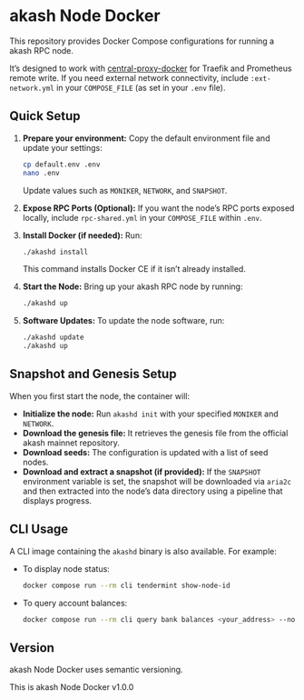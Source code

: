 # akash Node Docker

This repository provides Docker Compose configurations for running a akash RPC node.

It’s designed to work with [central-proxy-docker](https://github.com/CryptoManufaktur-io/central-proxy-docker) for Traefik and Prometheus remote write. If you need external network connectivity, include `:ext-network.yml` in your `COMPOSE_FILE` (as set in your `.env` file).

## Quick Setup

1. **Prepare your environment:**
   Copy the default environment file and update your settings:
   ```bash
   cp default.env .env
   nano .env
   ```
   Update values such as `MONIKER`, `NETWORK`, and `SNAPSHOT`.

2. **Expose RPC Ports (Optional):**
   If you want the node’s RPC ports exposed locally, include `rpc-shared.yml` in your `COMPOSE_FILE` within `.env`.

3. **Install Docker (if needed):**
   Run:
   ```bash
   ./akashd install
   ```
   This command installs Docker CE if it isn’t already installed.

4. **Start the Node:**
   Bring up your akash RPC node by running:
   ```bash
   ./akashd up
   ```

5. **Software Updates:**
   To update the node software, run:
   ```bash
   ./akashd update
   ./akashd up
   ```

## Snapshot and Genesis Setup

When you first start the node, the container will:

- **Initialize the node:**
  Run `akashd init` with your specified `MONIKER` and `NETWORK`.
- **Download the genesis file:**
  It retrieves the genesis file from the official akash mainnet repository.
- **Download seeds:**
  The configuration is updated with a list of seed nodes.
- **Download and extract a snapshot (if provided):**
  If the `SNAPSHOT` environment variable is set, the snapshot will be downloaded via `aria2c` and then extracted into the node’s data directory using a pipeline that displays progress.

## CLI Usage

A CLI image containing the `akashd` binary is also available. For example:
- To display node status:
  ```bash
  docker compose run --rm cli tendermint show-node-id
  ```
- To query account balances:
  ```bash
  docker compose run --rm cli query bank balances <your_address> --node http://akash:26657/
  ```

## Version

akash Node Docker uses semantic versioning.

This is akash Node Docker v1.0.0
